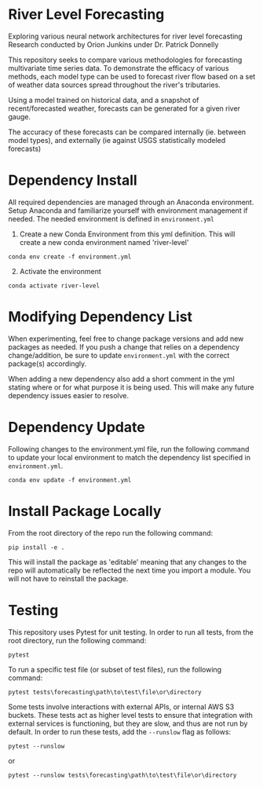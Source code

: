 # River Level Forecasting
Exploring various neural network architectures for river level forecasting
Research conducted by Orion Junkins under Dr. Patrick Donnelly

This repository seeks to compare various methodologies for forecasting multivariate time series data. To demonstrate the efficacy of various methods, each model type can be used to forecast river flow based on a set of weather data sources spread throughout the river's tributaries. 

Using a model trained on historical data, and a snapshot of recent/forecasted weather, forecasts can be generated for a given river gauge.

The accuracy of these forecasts can be compared internally (ie. between model types), and externally (ie against USGS statistically modeled forecasts)

# Dependency Install
All required dependencies are managed through an Anaconda environment. Setup Anaconda and familiarize yourself with environment management if needed.
The needed environment is defined in `environment.yml`
1) Create a new Conda Environment from this yml definition. This will create a new conda environment named 'river-level'
```
conda env create -f environment.yml
```

2) Activate the environment
```
conda activate river-level
```

# Modifying Dependency List
When experimenting, feel free to change package versions and add new packages as needed. If you push a change that relies on a dependency change/addition, be sure to update `environment.yml` with the correct package(s) accordingly.

When adding a new dependency also add a short comment in the yml stating where or for what purpose it is being used. This will make any future dependency issues easier to resolve.

# Dependency Update
Following changes to the environment.yml file, run the following command to update your local environment to match the dependency list specified in `environment.yml`.
```
conda env update -f environment.yml
```

# Install Package Locally

From the root directory of the repo run the following command:
```
pip install -e .
```

This will install the package as 'editable' meaning that any changes to the repo will automatically be reflected the next time you import a module. You will not have to reinstall the package.

# Testing
This repository uses Pytest for unit testing. In order to run all tests, from the root directory, run the following command:
```
pytest
```

To run a specific test file (or subset of test files), run the following command:
```
pytest tests\forecasting\path\to\test\file\or\directory
```

Some tests involve interactions with external APIs, or internal AWS S3 buckets. These tests act as higher level tests to ensure that integration with external services is functioning, but they are slow, and thus are not run by default. In order to run these tests, add the `--runslow` flag as follows:
```
pytest --runslow 
```
or 

```
pytest --runslow tests\forecasting\path\to\test\file\or\directory
```